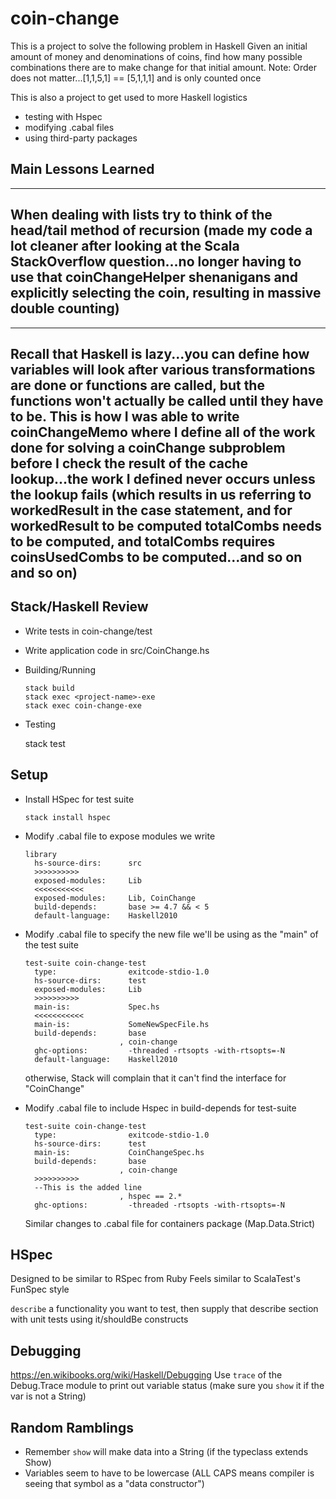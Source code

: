 # coin-change

This is a project to solve the following problem in Haskell
Given an initial amount of money and denominations of coins, find how many
  possible combinations there are to make change for that initial amount.
Note: Order does not matter...[1,1,5,1] == [5,1,1,1] and is only counted once

This is also a project to get used to more Haskell logistics
  * testing with Hspec
  * modifying .cabal files
  * using third-party packages


## Main Lessons Learned
 -----------------------------------------------------------------------------------------------------
 When dealing with lists try to think of the head/tail method of recursion (made my code a lot cleaner
  after looking at the Scala StackOverflow question...no longer having to use that coinChangeHelper shenanigans and
  explicitly selecting the coin, resulting in massive double counting)
 -----------------------------------------------------------------------------------------------------

 -----------------------------------------------------------------------------------------------------
  Recall that Haskell is lazy...you can define how variables will look after various transformations
    are done or functions are called, but the functions won't actually be called until they have to be.
  This is how I was able to write coinChangeMemo where I define all of the work done for solving
    a coinChange subproblem before I check the result of the cache lookup...the work I defined never
    occurs unless the lookup fails (which results in us referring to workedResult in the case statement,
    and for workedResult to be computed totalCombs needs to be computed, and totalCombs requires
    coinsUsedCombs to be computed...and so on and so on)
  -----------------------------------------------------------------------------------------------------




## Stack/Haskell Review

* Write tests in coin-change/test
*  Write application code in src/CoinChange.hs

* Building/Running
      
      stack build
      stack exec <project-name>-exe
      stack exec coin-change-exe

*  Testing

      stack test



## Setup

* Install HSpec for test suite
  
      stack install hspec


* Modify .cabal file to expose modules we write

      
      library
        hs-source-dirs:      src
        >>>>>>>>>>
        exposed-modules:     Lib
        <<<<<<<<<<<
        exposed-modules:     Lib, CoinChange
        build-depends:       base >= 4.7 && < 5
        default-language:    Haskell2010

* Modify .cabal file to specify the new file we'll be using as the "main" of the test suite

      test-suite coin-change-test
        type:                exitcode-stdio-1.0
        hs-source-dirs:      test
        exposed-modules:     Lib
        >>>>>>>>>>
        main-is:             Spec.hs
        <<<<<<<<<<<
        main-is:             SomeNewSpecFile.hs
        build-depends:       base
                           , coin-change
        ghc-options:         -threaded -rtsopts -with-rtsopts=-N
        default-language:    Haskell2010


    otherwise, Stack will complain that it can't find the interface for "CoinChange"


* Modify .cabal file to include Hspec in build-depends for test-suite

      test-suite coin-change-test
        type:                exitcode-stdio-1.0
        hs-source-dirs:      test
        main-is:             CoinChangeSpec.hs
        build-depends:       base
                           , coin-change
        >>>>>>>>>>
        --This is the added line
                           , hspec == 2.*
        ghc-options:         -threaded -rtsopts -with-rtsopts=-N

  Similar changes to .cabal file for containers package (Map.Data.Strict)

## HSpec
  Designed to be similar to RSpec from Ruby
  Feels similar to ScalaTest's FunSpec style

  `describe` a functionality you want to test, then 
    supply that describe section with unit tests using it/shouldBe constructs

## Debugging
  https://en.wikibooks.org/wiki/Haskell/Debugging 
  Use `trace` of the Debug.Trace module to print out variable status 
    (make sure you `show` it if the var is not a String)


## Random Ramblings
* Remember `show` will make data into a String (if the typeclass extends Show)
* Variables seem to have to be lowercase (ALL CAPS means compiler is seeing that symbol as a "data constructor")

